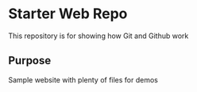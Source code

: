 # Starter Web Repo

This repository is for showing how Git and Github work

## Purpose

Sample website with plenty of files for demos

